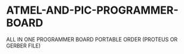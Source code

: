 # ATMEL-AND-PIC-PROGRAMMER-BOARD
ALL IN ONE PROGRAMMER BOARD PORTABLE ORDER (PROTEUS OR GERBER FILE)
